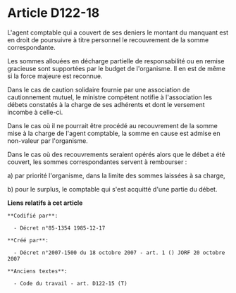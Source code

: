 # Article D122-18

L'agent comptable qui a couvert de ses deniers le montant du manquant est en droit de poursuivre à titre personnel le
recouvrement de la somme correspondante.

Les sommes allouées en décharge partielle de responsabilité ou en remise gracieuse sont supportées par le budget de
l'organisme. Il en est de même si la force majeure est reconnue.

Dans le cas de caution solidaire fournie par une association de cautionnement mutuel, le ministre compétent notifie à
l'association les débets constatés à la charge de ses adhérents et dont le versement incombe à celle-ci.

Dans le cas où il ne pourrait être procédé au recouvrement de la somme mise à la charge de l'agent comptable, la somme en
cause est admise en non-valeur par l'organisme.

Dans le cas où des recouvrements seraient opérés alors que le débet a été couvert, les sommes correspondantes servent à
rembourser :

a) par priorité l'organisme, dans la limite des sommes laissées à sa charge, 

b) pour le surplus, le comptable qui s'est acquitté d'une partie du débet.

**Liens relatifs à cet article**

	**Codifié par**:

	  - Décret n°85-1354 1985-12-17

	**Créé par**:

	  - Décret n°2007-1500 du 18 octobre 2007 - art. 1 () JORF 20 octobre 2007

	**Anciens textes**:

	  - Code du travail - art. D122-15 (T)
